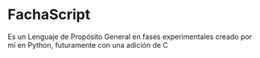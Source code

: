 # FachaScript
Es un Lenguaje de Propósito General en fases experimentales creado por mí en Python, futuramente con una adición de C
